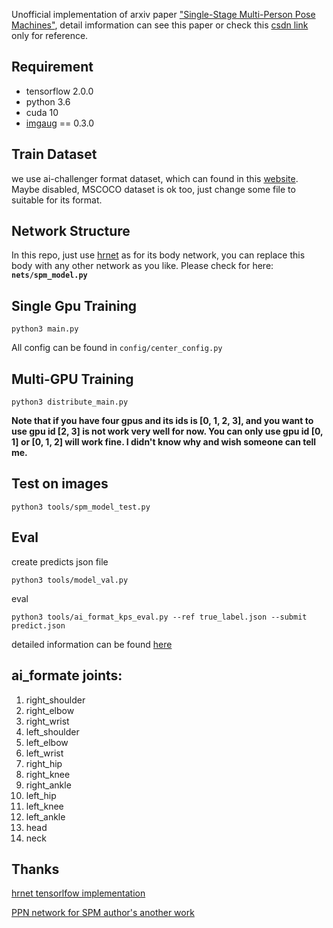 Unofficial implementation of arxiv paper ["Single-Stage Multi-Person Pose Machines"](https://arxiv.org/abs/1908.09220), detail imformation can see this paper or check this [csdn link](https://blog.csdn.net/Murdock_C/article/details/100545377) only for reference.

## Requirement
* tensorflow 2.0.0
* python 3.6
* cuda 10
* [imgaug](https://github.com/aleju/imgaug) == 0.3.0

## Train Dataset

we use ai-challenger format dataset, which can found in this [website](https://challenger.ai/competition/keypoint). Maybe disabled, MSCOCO dataset is ok too, just change some file to suitable for its format.

## Network Structure

In this repo, just use [hrnet](https://github.com/VXallset/deep-high-resolution-net.TensorFlow) as for its body network, you can replace this body with any other network as you like. Please check for here: **`nets/spm_model.py`** 

## Single Gpu Training

`python3 main.py`

All config can be found in `config/center_config.py`

## Multi-GPU Training

`python3 distribute_main.py`

**Note that if you have four gpus and its ids is [0, 1, 2, 3], and you want to use gpu id [2, 3] is not work very well for now. You can only use gpu id [0, 1] or [0, 1, 2] will work fine. I didn't know why and wish someone can tell me.**

## Test on images

`python3 tools/spm_model_test.py`

## Eval

create predicts json file

`python3 tools/model_val.py`

eval

`python3 tools/ai_format_kps_eval.py --ref true_label.json --submit predict.json`

detailed information can be found [here](https://github.com/AIChallenger/AI_Challenger_2017/tree/master/Evaluation/keypoint_eval) 

## ai_formate joints:

 1. right_shoulder 
 2. right_elbow
 3. right_wrist
 4. left_shoulder 
 5. left_elbow
 6. left_wrist
 7. right_hip  
 8. right_knee 
 9. right_ankle 
 10. left_hip 
 11. left_knee 
 12. left_ankle
 13. head
 14. neck
 
## Thanks
[hrnet tensorlfow implementation](https://github.com/VXallset/deep-high-resolution-net.TensorFlow)

[PPN network for SPM author's another work](https://github.com/NieXC/pytorch-ppn)
 
 